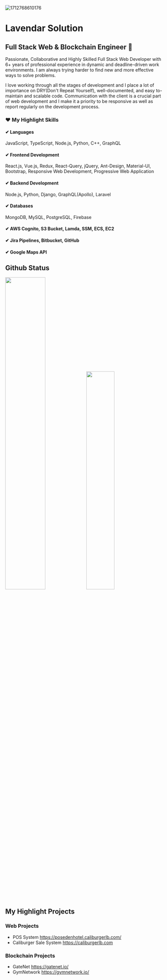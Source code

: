![1712768610176](https://github.com/lavendar-k/lavendarsolution/assets/117616805/9901ab30-3c3e-425f-bfaf-396dab2fc327)

# Lavendar Solution
## Full Stack Web & Blockchain Engineer 👋
<p>
Passionate, Collaborative and Highly Skilled Full Stack Web Developer with 6+ years of professional experience in dynamic and deadline-driven work environments. 
I am always trying harder to find new and more effective ways to solve problems.
</p>
I love working through all the stages of development and I place a lot of importance on DRY(Don't Repeat Yourself), well-documented, and easy to-maintain and scalable code.
Communication with the client is a crucial part of web development and I make it a priority to be responsive as well as report regularly on the development process.

### ❤ My Highlight Skills
#### ✔ Languages
JavaScript, TypeScript, Node.js, Python, C++, GraphQL
#### ✔ Frontend Development
React.js, Vue.js, Redux, React-Query, jQuery, Ant-Design, Material-UI, Bootstrap, Responsive Web Development, Progressive Web Application
#### ✔ Backend Development
Node.js, Python, Django, GraphQL(Apollo), Laravel
#### ✔ Databases
MongoDB, MySQL, PostgreSQL, Firebase
#### ✔ AWS Cognito, S3 Bucket, Lamda, SSM, ECS, EC2
#### ✔ Jira Pipelines, Bitbucket, GitHub
#### ✔ Google Maps API

## Github Status
<div>
<img src="https://github-readme-stats-sigma-five.vercel.app/api?username=lavendar-k&count_private=true" width="50.25%"/>
<img src="https://github-readme-stats-sigma-five.vercel.app/api/top-langs/?username=lavendar-k&layout=compact" width="42%"/>
</div>

## My Highlight Projects
### Web Projects
- POS System
https://posedenhotel.caliburgerlb.com/
- Caliburger Sale System
https://caliburgerlb.com

### Blockchain Projects
- GateNet
https://gatenet.io/
- GymNetwork
https://gymnetwork.io/
